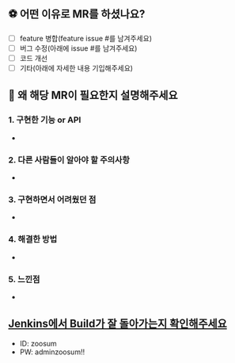 ## ⚽ 어떤 이유로 MR를 하셨나요?

- [ ] feature 병합(feature issue #를 남겨주세요)
- [ ] 버그 수정(아래에 issue #를 남겨주세요)
- [ ] 코드 개선
- [ ] 기타(아래에 자세한 내용 기입해주세요)

## 📣 왜 해당 MR이 필요한지 설명해주세요

### 1. 구현한 기능 or API
- 

### 2. 다른 사람들이 알아야 할 주의사항
- 

### 3. 구현하면서 어려웠던 점
- 

### 4. 해결한 방법
- 

### 5. 느낀점
- 

## [Jenkins에서 Build가 잘 돌아가는지 확인해주세요](http://www.zoosum.co.kr:9090)
- ID: zoosum
- PW: adminzoosum!!
